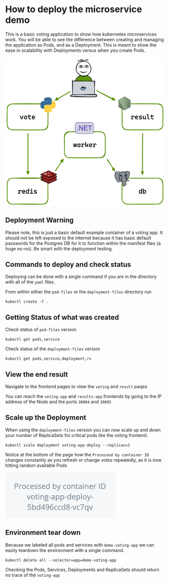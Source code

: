 # How to deploy the microservice demo

This is a basic voting application to show how kubernetes microservices work. You will be able to see the difference between creating and managing the application as Pods, and as a Deployment. This is meant to show the ease in scalability with Deployments versus when you create Pods.

![Architecture Overview](/images/architecture.excalidraw.png)

## Deployment Warning
Please note, this is just a basic default example container of a voting app. It should not be left exposed to the internet because it has basic default passwords for the Postgres DB for it to function within the manifest files (a huge no-no). Be smart with the deployment testing.

## Commands to deploy and check status

Deploying can be done with a single command if you are in the directory with all of the `yaml` files.

From within either the `pod-files` or the `deployment-files` directory run

``` shell
kubectl create -f .
```

## Getting Status of what was created

Check status of `pod-files` version

``` shell
kubectl get pods,service
```

Check status of the `deployment-files` version

```shell
kubectl get pods,service,deployment,rs
```

## View the end result

Navigate to the frontend pages to view the `voting` and `result` paqes

You can reach the `voting-app` and `results-app` frontends by going to the IP address of the Node and the ports `30004` and `30005`

## Scale up the Deployment

When using the `deployment-files` version you can now scale up and down your number of ReplicaSets for critical pods like the voting frontend.

``` shell
kubectl scale deployment voting-app-deploy --replicas=3
```

Notice at the bottom of the page how the `Processed by container ID` changes constantly as you refresh or change votes repeatedly, as it is now hitting random available Pods

![Example](/images/id.example.png)

## Environment tear down

Because we labeled all pods and services with `demo-voting-app` we can easily teardown the environment with a single command.

``` shell
kubectl delete all --selector=app=demo-voting-app
```

Checking the Pods, Services, Deployments and ReplicaSets should return no trace of the `voting-app`
